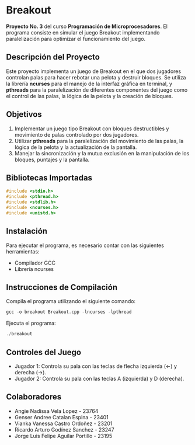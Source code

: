 # Breakout

**Proyecto No. 3** del curso **Programación de Microprocesadores**. El programa consiste en simular el juego Breakout implementando paralelización para optimizar el funcionamiento del juego.

## Descripción del Proyecto

Este proyecto implementa un juego de Breakout en el que dos jugadores controlan palas para hacer rebotar una pelota y destruir bloques. Se utiliza la librería **ncurses** para el manejo de la interfaz gráfica en terminal, y **pthreads** para la paralelización de diferentes componentes del juego como el control de las palas, la lógica de la pelota y la creación de bloques.

## Objetivos

1. Implementar un juego tipo Breakout con bloques destructibles y movimiento de palas controlado por dos jugadores.
2. Utilizar **pthreads** para la paralelización del movimiento de las palas, la lógica de la pelota y la actualización de la pantalla.
3. Manejar la sincronización y la mutua exclusión en la manipulación de los bloques, puntajes y la pantalla.

## Bibliotecas Importadas

```c
#include <stdio.h>
#include <pthread.h>
#include <stdlib.h>
#include <ncurses.h>
#include <unistd.h>
```

## Instalación
Para ejecutar el programa, es necesario contar con las siguientes herramientas:

- Compilador GCC
- Librería ncurses

## Instrucciones de Compilación
Compila el programa utilizando el siguiente comando:
```c
gcc -o breakout Breakout.cpp -lncurses -lpthread
```
Ejecuta el programa:
```c
./breakout
```

## Controles del Juego
- Jugador 1: Controla su pala con las teclas de flecha izquierda (←) y derecha (→).
- Jugador 2: Controla su pala con las teclas A (izquierda) y D (derecha).

## Colaboradores
- Angie Nadissa Vela Lopez - 23764
- Genser Andree Catalan Espina - 23401
- Vianka Vanessa Castro Ordoñez - 23201
- Ricardo Arturo Godínez Sanchez - 23247
- Jorge Luis Felipe Aguilar Portillo - 23195

